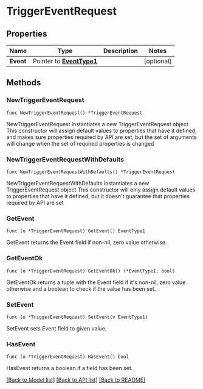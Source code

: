 # TriggerEventRequest

## Properties

Name | Type | Description | Notes
------------ | ------------- | ------------- | -------------
**Event** | Pointer to [**EventType1**](EventType1.md) |  | [optional] 

## Methods

### NewTriggerEventRequest

`func NewTriggerEventRequest() *TriggerEventRequest`

NewTriggerEventRequest instantiates a new TriggerEventRequest object
This constructor will assign default values to properties that have it defined,
and makes sure properties required by API are set, but the set of arguments
will change when the set of required properties is changed

### NewTriggerEventRequestWithDefaults

`func NewTriggerEventRequestWithDefaults() *TriggerEventRequest`

NewTriggerEventRequestWithDefaults instantiates a new TriggerEventRequest object
This constructor will only assign default values to properties that have it defined,
but it doesn't guarantee that properties required by API are set

### GetEvent

`func (o *TriggerEventRequest) GetEvent() EventType1`

GetEvent returns the Event field if non-nil, zero value otherwise.

### GetEventOk

`func (o *TriggerEventRequest) GetEventOk() (*EventType1, bool)`

GetEventOk returns a tuple with the Event field if it's non-nil, zero value otherwise
and a boolean to check if the value has been set.

### SetEvent

`func (o *TriggerEventRequest) SetEvent(v EventType1)`

SetEvent sets Event field to given value.

### HasEvent

`func (o *TriggerEventRequest) HasEvent() bool`

HasEvent returns a boolean if a field has been set.


[[Back to Model list]](../../README.md#documentation-for-models) [[Back to API list]](../../README.md#documentation-for-api-endpoints) [[Back to README]](../../README.md)


